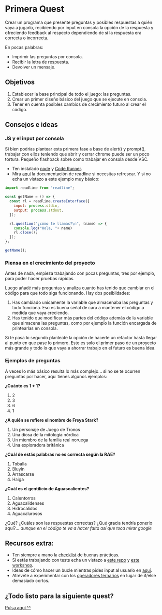 # Primera Quest

Crear un programa que presente preguntas y posibles respuestas a quién vaya a jugarlo, recibiendo por input en consola la opción de la respuesta y ofreciendo feedback al respecto dependiendo de si la respuesta era correcta o incorrecta.

En pocas palabras:
* Imprimir las preguntas por consola.
* Recibir la letra de respuesta.
* Devolver un mensaje.

## Objetivos

1. Establecer la base principal de todo el juego: las preguntas.
2. Crear un primer diseño básico del juego que se ejecute en consola.
3. Tener en cuenta posibles cambios de crecimiento futuro al crear el código.

## Consejos e ideas

### JS y el input por consola

Si bien podrías plantear esta primera fase a base de alert() y prompt(), trabajar con ellos teniendo que abrir y cerrar chrome puede ser un poco tortura. Pequeño flashback sobre como trabajar en consola desde VSC.
* Ten instalado [node](https://nodejs.org/en/) y [Code Runner](https://marketplace.visualstudio.com/items?itemName=formulahendry.code-runner).
* Mira [aquí]() la documentación de readline si necesitas refrescar. Y si no echa un vistazo a este ejemplo muy básico:

```javascript
import readline from "readline";

const getName = () => {
  const rl = readline.createInterface({
    input: process.stdin,
    output: process.stdout,
  });

  rl.question("¿cómo te llamas?\n", (name) => {
    console.log("Hola, "+ name)
    rl.close();
  });
};

getName();
```

### Piensa en el crecimiento del proyecto

Antes de nada, empieza trabajando con pocas preguntas, tres por ejemplo, para poder hacer pruebas rápidas.

Luego añadé más preguntas y analiza cuanto has tenido que cambiar en el código para que todo siga funcionando. Hay dos posiblidades:
1. Has cambiado unicamente la variable que almacenaba las preguntas y todo funciona. Eso es buena señal de cara a mantener el código a medida que vaya creciendo.
2. Has tenido que modificar más partes del código además de la variable que almacena las preguntas, como por ejemplo la función encargada de printearlas en consola.

Si te pasa lo segundo planteate la opción de hacerle un refactor hasta llegar al punto en que pase lo primero. Este es solo el primer paso de un proyecto más grande y todo lo que vaya a ahorrar trabajo en el futuro es buena idea. 

### Ejemplos de preguntas

A veces lo más básico resulta lo más complejo... si no se te ocurren preguntas por hacer, aquí tienes algunos ejemplos:

**¿Cuánto es 1 + 1?**
1. 2
2. 3
3. 6
4. 1

**¿A quién se refiere el nombre de Freya Stark?**
1. Un personaje de Juego de Tronos
2. Una diosa de la mitología nórdica
3. Un miembro de la familia real noruega
4. Una exploradora británica

**¿Cuál de estás palabras no es correcta según la RAE?**
1. Toballa
2. Bluyín
3. Arrascarse
4. Haiga

**¿Cuál es el gentilicio de Aguascalientes?**
1. Calentorros
2. Aguacalidenses
3. Hidrocálidos
4. Aguacalurosos

¿Qué? ¿Cuáles son las respuestas correctas? ¿Qué gracia tendría ponerlo aquí?... *aunque en el código te va a hacer falta así que toca mirar google*

## Recursos extra:
- Ten siempre a mano la [checklist](../checklist.md) de buenas prácticas.
- Si estás trabajando con tests echa un vistazo a [este repo](https://github.com/Marvalero/workshop-introduccion-al-testeo-en-javascript) y [este workshop](https://www.linkedin.com/posts/maria-valero-campa%C3%B1a_javascript-testing-escribirtests-activity-7034491159649394688-YbIi?utm_source=share&utm_medium=member_desktop).
- Ideas de cómo hacer un bucle mientras pides input al usuario en [aquí](https://github.com/rucev/LearningProjects/tree/main/JavaScript/PromisesMenu).
- Atrevéte a experimentar con los [operadores ternarios](https://developer.mozilla.org/en-US/docs/Web/JavaScript/Reference/Operators/Conditional_Operator) en lugar de if/else demasiado cortos.

## ¿Todo listo para la siguiente quest?
[Pulsa aquí ^^](./quest2.md)